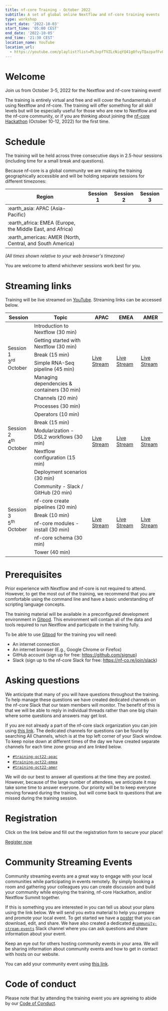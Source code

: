 ```yaml
---
title: nf-core Training - October 2022
subtitle: A set of global online Nextflow and nf-core training events
type: workshop
start_date: '2022-10-03'
start_time: '05:00 CEST'
end_date: '2022-10-05'
end_time: '21:30 CEST'
location_name: YouTube
location_url:
  - https://youtube.com/playlist?list=PL3xpfTVZLcNiqYQ41g0fvyTQazpafFvOn
---
```


# Welcome

Join us from October 3-5, 2022 for the Nextflow and nf-core training event!

The training is entirely virtual and free and will cover the fundamentals of using Nextflow and nf-core. The training will offer something for all skill levels but will be especially useful for those who are new to Nextflow and the nf-core community, or if you are thinking about joining the [nf-core Hackathon](https://nf-co.re/events/2022/hackathon-october-2022) (October 10-12, 2022) for the first time.

# Schedule

The training will be held across three consecutive days in 2.5-hour sessions (including time for a small break and questions).

Because nf-core is a global community we are making the training geographically accessible and will be holding separate sessions for different timezones:

<div class="table">
    <table class="table">
        <thead>
            <tr>
                <th>Region</th>
                <th>Session 1</th>
                <th>Session 2</th>
                <th>Session 3</th>
            </tr>
        </thead>
        <tbody>
            <tr>
                <td>:earth_asia: APAC (Asia-Pacific)</td>
                <td data-timestamp="1664766000" data-timeformat="DD-MMM HH:mm z"></td>
                <td data-timestamp="1664852400" data-timeformat="DD-MMM HH:mm z"></td>
                <td data-timestamp="1664938800" data-timeformat="DD-MMM HH:mm z"></td>
            </tr>
            <tr>
                <td>:earth_africa: EMEA (Europe, the Middle East, and Africa)</td>
                <td data-timestamp="1664798400" data-timeformat="DD-MMM HH:mm z"></td>
                <td data-timestamp="1664884800" data-timeformat="DD-MMM HH:mm z"></td>
                <td data-timestamp="1664971200" data-timeformat="DD-MMM HH:mm z"></td>
            </tr>
            <tr>
                <td>:earth_americas: AMER (North, Central, and South America)</td>
                <td data-timestamp="1664816400" data-timeformat="DD-MMM HH:mm z"></td>
                <td data-timestamp="1664902800" data-timeformat="DD-MMM HH:mm z"></td>
                <td data-timestamp="1664989200" data-timeformat="DD-MMM HH:mm z"></td>
            </tr>
        </tbody>
    </table>
</div>

_(All times shown relative to your web browser's timezone)_

You are welcome to attend whichever sessions work best for you.

# Streaming links

Training will be live streamed on [YouTube](https://youtube.com/playlist?list=PL3xpfTVZLcNiqYQ41g0fvyTQazpafFvOn). Streaming links can be accessed below.

<div class="table-responsive small">
    <table class="table table-hover table-sm table-bordered" style="vertical-align:middle;">
        <thead>
  <tr>
    <th>Session</th>
    <th>Topic</th>
    <th>APAC</th>
    <th>EMEA</th>
    <th>AMER</th>
  </tr>
</thead>
<tbody>
  <tr>
    <td  rowspan="5">Session 1<br>3<sup>rd</sup> October</td>
    <td>Introduction to Nextflow (30 min)</td>
    <td rowspan="5">
      <span data-timestamp="1664766000" data-timeformat="HH:mm z"></span><br>
      <a href="https://youtu.be/TXCKp8fP81E"><i class="fa-brands fa-youtube me-2"></i>Live Stream</a>
    </td>
    <td rowspan="5">
      <span data-timestamp="1664798400" data-timeformat="HH:mm z"></span><br>
      <a href="https://youtu.be/Wo4zIhyWPNY"><i class="fa-brands fa-youtube me-2"></i>Live Stream</a>
    </td>
    <td rowspan="5">
      <span data-timestamp="1664816400" data-timeformat="HH:mm z"></span><br>
      <a href="https://youtu.be/h3xtVMHHjB8"><i class="fa-brands fa-youtube me-2"></i>Live Stream</a>
    </td>
  </tr>
  <tr>
    <td>Getting started with Nextflow (30 min)</td>
  </tr>
  <tr>
    <td>Break (15 min)</td>
  </tr>
  <tr>
    <td>Simple RNA-Seq pipeline (45 min)</td>
  </tr>
  <tr>
    <td>Managing dependencies &amp; containers (30 min)</td>
  </tr>
  <tr>
    <td rowspan="7">Session 2<br>4<sup>th</sup> October</td>
    <td>Channels (20 min)</td>
    <td rowspan="7">
      <span data-timestamp="1664852400" data-timeformat="HH:mm z"></span><br>
      <a href="https://youtu.be/oc5Q5rzduz0"><i class="fa-brands fa-youtube me-2"></i>Live Stream</a>
    </td>
    <td rowspan="7">
      <span data-timestamp="1664884800" data-timeformat="HH:mm z"></span><br>
      <a href="https://youtu.be/5lhdYZcLZF4"><i class="fa-brands fa-youtube me-2"></i>Live Stream</a>
    </td>
    <td rowspan="7">
      <span data-timestamp="1664902800" data-timeformat="HH:mm z"></span><br>
      <a href="https://youtu.be/Fy7OVdXWCPE"><i class="fa-brands fa-youtube me-2"></i>Live Stream</a>
    </td>
  </tr>
  <tr>
    <td>Processes (30 min)</td>
  </tr>
  <tr>
    <td>Operators (10 min)</td>
  </tr>
  <tr>
    <td>Break (15 min)</td>
  </tr>
  <tr>
    <td>Modularization - DSL2 workflows (30 min)</td>
  </tr>
  <tr>
    <td>Nextflow configuration (15 min)</td>
  </tr>
  <tr>
    <td>Deployment scenarios (30 min)</td>
  </tr>
  <tr>
    <td rowspan="6">Session 3<br>5<sup>th</sup> October</td>
    <td>Community - Slack / GitHub (20 min)</td>
    <td rowspan="6">
      <span data-timestamp="1664938800" data-timeformat="HH:mm z"></span><br>
      <a href="https://youtu.be/BmWmjVTDDdA"><i class="fa-brands fa-youtube me-2"></i>Live Stream</a>
    </td>
    <td rowspan="6">
      <span data-timestamp="1664971200" data-timeformat="HH:mm z"></span><br>
      <a href="https://youtu.be/5mVIRCp0qhE"><i class="fa-brands fa-youtube me-2"></i>Live Stream</a>
    </td>
    <td rowspan="6">
      <span data-timestamp="1664989200" data-timeformat="HH:mm z"></span><br>
      <a href="https://youtu.be/FtC1Efx7-zU"><i class="fa-brands fa-youtube me-2"></i>Live Stream</a>
    </td>
  </tr>
  <tr>
    <td>nf-core create pipelines (20 min)</td>
  </tr>
  <tr>
    <td>Break (10 min)</td>
  </tr>
  <tr>
    <td>nf-core modules - install (30 min)</td>
  </tr>
  <tr>
    <td>nf-core schema (30 min)</td>
  </tr>
  <tr>
    <td>Tower (40 min)</td>
            </tr>
        </tbody>
    </table>
</div>

# Prerequisites

Prior experience with Nextflow and nf-core is not required to attend. However, to get the most out of the training, we recommend that you are comfortable using the command line and have a basic understanding of scripting language concepts.

The training material will be available in a preconfigured development environment in [Gitpod](https://www.gitpod.io/). This environment will contain all of the data and tools required to run Nextflow and participate in the training fully.

To be able to use [Gitpod](https://www.gitpod.io/) for the training you will need:

- An internet connection
- An internet browser (E.g., Google Chrome or Firefox)
- GitHub account (sign up for free: https://github.com/signup)
- Slack (sign up to the nf-core Slack for free: https://nf-co.re/join/slack)

# Asking questions

We anticipate that many of you will have questions throughout the training. To help manage these questions we have created dedicated channels on the nf-core Slack that our team members will monitor. The benefit of this is that we will be able to reply in individual threads rather than one big chain where some questions and answers may get lost.

If you are not already a part of the nf-core slack organization you can join using [this link](https://nf-co.re/join/slack). The dedicated channels for questions can be found by searching All Channels, which is at the top left corner of your Slack window. To keep noise down at different times of the day we have created separate channels for each time zone group and are linked below.

- [<i class="fa-brands fa-slack me-2"></i>`#training-oct22-apac`](https://nfcore.slack.com/archives/C043PN0BE1L)
- [<i class="fa-brands fa-slack me-2"></i>`#training-oct22-emea`](https://nfcore.slack.com/archives/C0448VBG30R)
- [<i class="fa-brands fa-slack me-2"></i>`#training-oct22-amer`](https://nfcore.slack.com/archives/C0449003V9P)

We will do our best to answer all questions at the time they are posted. However, because of the large number of attendees, we anticipate it may take some time to answer everyone. Our priority will be to keep everyone moving forward during the training, but will come back to questions that are missed during the training session.

# Registration

Click on the link below and fill out the registration form to secure your place!

<a class="btn btn-success btn-lg" href="https://seqera.typeform.com/oct-22-training"><i aria-hidden="true"></i>Register now</a>

# Community Streaming Events

Community streaming events are a great way to engage with your local communities while participating in events remotely. By simply booking a room and gathering your colleagues you can create discussion and build your community while enjoying the training, nf-core Hackathon, and/or Nextflow Summit together.

If this is something you are interested in you can tell us about your plans using the link below. We will send you extra material to help you prepare and promote your local event. To get started we have a [poster](https://docs.google.com/document/d/1wQDtrVUv1Lro5lZFmeyfaPgJUI2pmGojtL9tWlQiVyQ/edit) that you can download, edit, and share. We have also created a dedicated [`#community-stream-events`](https://nfcore.slack.com/archives/C03Q3RE0RJQ) Slack channel where you can ask questions and share information about your event.

Keep an eye out for others hosting community events in your area. We will be sharing information about community events and how to get in contact with hosts on our website.

You can add your community event using [this link](https://seqera.typeform.com/streaming-event).

# Code of conduct

Please note that by attending the training event you are agreeing to abide by our [Code of Conduct](https://nf-co.re/code_of_conduct).
